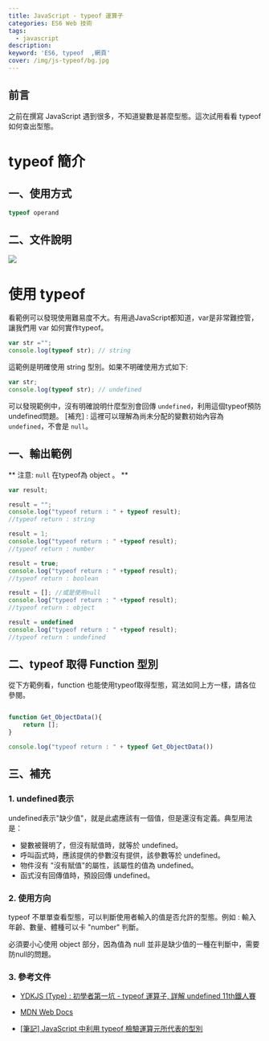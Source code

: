 ```yaml
---
title: JavaScript - typeof 運算子
categories: ES6 Web 技術 
tags: 
  - javascript
description:
keyword: 'ES6, typeof  ,網頁'
cover: /img/js-typeof/bg.jpg
---
```


## 前言
之前在撰寫 JavaScript 遇到很多，不知道變數是甚麼型態。這次試用看看 typeof 如何查出型態。

# typeof 簡介
## 一、使用方式
```js
typeof operand
```
## 二、文件說明
![](/img/js-typeof/typeof_desc.jpg)

# 使用 typeof  
看範例可以發現使用難易度不大。有用過JavaScript都知道，var是非常難控管，讓我們用 var 如何實作typeof。

```js
var str ="";
console.log(typeof str); // string
```
這範例是明確使用 string 型別。如果不明確使用方式如下:

```js
var str;
console.log(typeof str); // undefined
```
可以發現範例中，沒有明確說明什麼型別會回傳 ```undefined```，利用這個typeof預防undefined問題。
[補充] : 這裡可以理解為尚未分配的變數初始內容為 ```undefined```，不會是 ```null```。


## 一、輸出範例
** 注意: ```null``` 在typeof為 object 。 ** 
```js
var result;

result = "";
console.log("typeof return : " + typeof result);
//typeof return : string

result = 1;
console.log("typeof return : " +typeof result);
//typeof return : number

result = true;
console.log("typeof return : " +typeof result);
//typeof return : boolean

result = []; //或是使用null
console.log("typeof return : " +typeof result);
//typeof return : object

result = undefined
console.log("typeof return : " +typeof result);
//typeof return : undefined

```

## 二、typeof 取得 Function 型別
從下方範例看，function 也能使用typeof取得型態，寫法如同上方一樣，請各位參閱。

```js

function Get_ObjectData(){
    return [];
}

console.log("typeof return : " + typeof Get_ObjectData())
```
 
## 三、補充
### 1. undefined表示
undefined表示"缺少值"，就是此處應該有一個值，但是還沒有定義。典型用法是：

- 變數被聲明了，但沒有賦值時，就等於 undefined。
- 呼叫函式時，應該提供的參數沒有提供，該參數等於 undefined。
- 物件沒有 "沒有賦值"的屬性，該屬性的值為 undefined。
- 函式沒有回傳值時，預設回傳 undefined。

### 2. 使用方向 
typeof 不單單查看型態，可以判斷使用者輸入的值是否允許的型態。例如 : 輸入年齡、數量、體種可以卡 "number" 判斷。

必須要小心使用 object 部分，因為值為 null 並非是缺少值的一種在判斷中，需要防null的問題。

### 3. 參考文件 
- [YDKJS (Type) : 初學者第一坑 - typeof 運算子, 詳解 undefined 11th鐵人賽](https://ithelp.ithome.com.tw/articles/10218815 )

- [MDN Web Docs](https://developer.mozilla.org/zh-TW/docs/Web/JavaScript/Reference/Operators/typeof)

- [[筆記] JavaScript 中利用 typeof 檢驗運算元所代表的型別](https://pjchender.blogspot.com/2016/07/javascript-typeof.html)